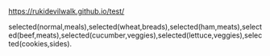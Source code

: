 # 
https://rukidevilwalk.github.io/test/


selected(normal,meals),selected(wheat,breads),selected(ham,meats),selected(beef,meats),selected(cucumber,veggies),selected(lettuce,veggies),selected(cookies,sides).